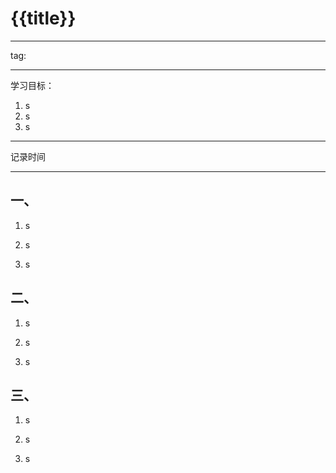 # {{title}}
---
tag:


---
学习目标：
1. s
2. s
3. s

---
记录时间


---

## 一、
1. s

2. s

3. s


## 二、
1. s

2. s

3. s

## 三、
1. s

2. s

3. s

